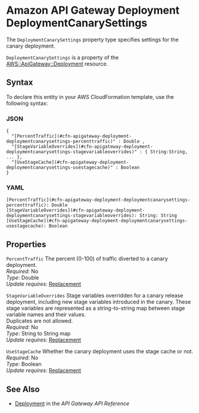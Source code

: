 # Amazon API Gateway Deployment DeploymentCanarySettings<a name="aws-properties-apigateway-deployment-deploymentcanarysettings"></a>

<a name="aws-properties-apigateway-deployment-deploymentcanarysettings-description"></a>The `DeploymentCanarySettings` property type specifies settings for the canary deployment\.

<a name="aws-properties-apigateway-deployment-deploymentcanarysettings-inheritance"></a> `DeploymentCanarySettings` is a property of the [AWS::ApiGateway::Deployment](aws-resource-apigateway-deployment.md) resource\.

## Syntax<a name="aws-properties-apigateway-deployment-deploymentcanarysettings-syntax"></a>

To declare this entity in your AWS CloudFormation template, use the following syntax:

### JSON<a name="aws-properties-apigateway-deployment-deploymentcanarysettings-syntax.json"></a>

```
{
  "[PercentTraffic](#cfn-apigateway-deployment-deploymentcanarysettings-percenttraffic)" : Double ,
  "[StageVariableOverrides](#cfn-apigateway-deployment-deploymentcanarysettings-stagevariableoverrides)" : { String:String, ... },
  "[UseStageCache](#cfn-apigateway-deployment-deploymentcanarysettings-usestagecache)" : Boolean
}
```

### YAML<a name="aws-properties-apigateway-deployment-deploymentcanarysettings-syntax.yaml"></a>

```
[PercentTraffic](#cfn-apigateway-deployment-deploymentcanarysettings-percenttraffic): Double
[StageVariableOverrides](#cfn-apigateway-deployment-deploymentcanarysettings-stagevariableoverrides): String: String
[UseStageCache](#cfn-apigateway-deployment-deploymentcanarysettings-usestagecache): Boolean
```

## Properties<a name="aws-properties-apigateway-deployment-deploymentcanarysettings-properties"></a>

`PercentTraffic`  <a name="cfn-apigateway-deployment-deploymentcanarysettings-percenttraffic"></a>
The percent \(0\-100\) of traffic diverted to a canary deployment\.  
*Required*: No  
*Type*: Double  
*Update requires*: [Replacement](using-cfn-updating-stacks-update-behaviors.md#update-replacement)

`StageVariableOverrides`  <a name="cfn-apigateway-deployment-deploymentcanarysettings-stagevariableoverrides"></a>
Stage variables overridden for a canary release deployment, including new stage variables introduced in the canary\. These stage variables are represented as a string\-to\-string map between stage variable names and their values\.  
Duplicates are not allowed\.  
*Required*: No  
*Type*: String to String map  
*Update requires*: [Replacement](using-cfn-updating-stacks-update-behaviors.md#update-replacement)

`UseStageCache`  <a name="cfn-apigateway-deployment-deploymentcanarysettings-usestagecache"></a>
Whether the canary deployment uses the stage cache or not\.  
*Required*: No  
*Type*: Boolean  
*Update requires*: [Replacement](using-cfn-updating-stacks-update-behaviors.md#update-replacement)

## See Also<a name="aws-properties-apigateway-deployment-deploymentcanarysettings-seealso"></a>
+ [Deployment](https://docs.aws.amazon.com/apigateway/api-reference/resource/deployment/) in the *API Gateway API Reference*